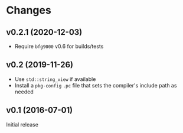 # Changes

## v0.2.1 (2020-12-03)

- Require `bfg9000` v0.6 for builds/tests

## v0.2 (2019-11-26)

- Use `std::string_view` if available
- Install a `pkg-config` `.pc` file that sets the compiler's include path as
  needed

## v0.1 (2016-07-01)

Initial release

